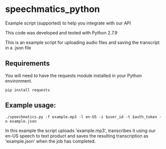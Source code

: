 # speechmatics_python
Example script (supported) to help you integrate with our API

This code was developed and tested with Python 2.7.9  

This is an example script for uploading audio files and saving the transcript in a .json file  

## Requirements
You will need to have the requests module installed in your Python environment.  
```
pip install requests
```

## Example usage:
```
./speechmatics.py -f example.mp3 -l en-US -i $user_id -t $auth_token -o example.json  
```

In this example the script uploads 'example.mp3', transcribes it using our en-US speech to text product and saves the resulting transcription as 'example.json' when the job has completed.
